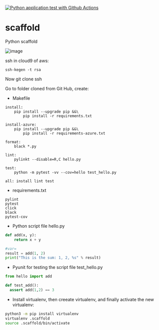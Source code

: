 [![Python application test with Github Actions](https://github.com/son-n-pham/scaffold/actions/workflows/pythonapp.yml/badge.svg)](https://github.com/son-n-pham/scaffold/actions/workflows/pythonapp.yml)

# scaffold
Python scaffold

![image](https://user-images.githubusercontent.com/79841341/181009154-ad33bd80-3a6b-4248-b675-bf194cc20d0f.png)

ssh in cloud9 of aws:
```
ssh-kegen -t rsa
```
Now git clone ssh

Go to folder cloned from Git Hub, create:
- Makefile

```
install:
	pip install --upgrade pip &&\
		pip install -r requirements.txt
		
install-azure:
	pip install --upgrade pip &&\
		pip install -r requirements-azure.txt
		
format:
	black *.py
	
lint:
	pylinkt --disable=R,C hello.py
	
test:
	python -m pytest -vv --cov=hello test_hello.py
	
all: install lint test
```

- requirements.txt

```
pylint
pytest
click
black
pytest-cov
```

- Python script file hello.py

```python
def add(x, y):
    return x + y

#var=
result = add(1, 2)
print("This is the sum: 1, 2, %s" % result)
```

- Pyunit for testing the script file test_hello.py
```python
from hello import add

def test_add():
  assert add(1,2) == 3
```

- Install virtualenv, then creeate virtualenv, and finally activate the new virtualenv:

```bash
python3 -m pip install virtualenv
virtualenv .scaffold
source .scaffold/bin/activate
```
